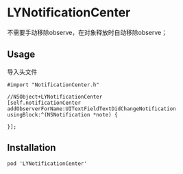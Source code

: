 # LYNotificationCenter

不需要手动移除observe，在对象释放时自动移除observe；

## Usage
导入头文件
```
#import "NotificationCenter.h"
```
```
//NSObject+LYNotificationCenter
[self.notificationCenter addObserverForName:UITextFieldTextDidChangeNotification usingBlock:^(NSNotification *note) {

}];
```

## Installation
```
pod 'LYNotificationCenter'
```
